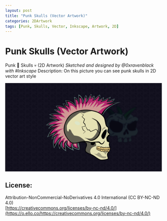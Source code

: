 ```yaml
---
layout: post
title: "Punk Skulls (Vector Artwork)"
categories: 2DArtwork
tags: [Punk, Skulls, Vector, Inkscape, Artwork, 2D]
---
```


# Punk Skulls (Vector Artwork)
Punk 👊 Skulls 💀 (2D Artwork)
_Sketched and designed by @0xravenblack with #Inkscape_
Description: On this picture you can see punk skulls in 2D vector art style

![Punk Skulls (Vector Artwork)](https://github.com/0xRavenBlack/0xRavenBlack.github.io/blob/main/images/SkullPunks.jpg?raw=true)

## License:
Attribution-NonCommercial-NoDerivatives 4.0 International (CC BY-NC-ND 4.0)  
[https://creativecommons.org/licenses/by-nc-nd/4.0/](https://o.ello.co/https://creativecommons.org/licenses/by-nc-nd/4.0/)